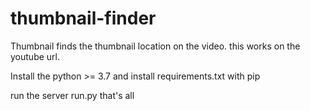 # thumbnail-finder

Thumbnail finds the thumbnail location on the video.
this works on the youtube url.

Install the python >= 3.7
and install requirements.txt with pip

run the server run.py
that's all
